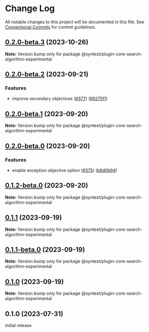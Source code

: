 # Change Log

All notable changes to this project will be documented in this file.
See [Conventional Commits](https://conventionalcommits.org) for commit guidelines.

## [0.2.0-beta.3](https://github.com/syntest-framework/syntest-core/compare/@syntest/plugin-core-search-algorithm-experimental@0.2.0-beta.2...@syntest/plugin-core-search-algorithm-experimental@0.2.0-beta.3) (2023-10-26)

**Note:** Version bump only for package @syntest/plugin-core-search-algorithm-experimental

## [0.2.0-beta.2](https://github.com/syntest-framework/syntest-core/compare/@syntest/plugin-core-search-algorithm-experimental@0.2.0-beta.1...@syntest/plugin-core-search-algorithm-experimental@0.2.0-beta.2) (2023-09-21)

### Features

- improve secondary objectives ([#377](https://github.com/syntest-framework/syntest-core/issues/377)) ([99275f1](https://github.com/syntest-framework/syntest-core/commit/99275f111abe675e10f5a04b271e61d8ff0b0789))

## [0.2.0-beta.1](https://github.com/syntest-framework/syntest-core/compare/@syntest/plugin-core-search-algorithm-experimental@0.2.0-beta.0...@syntest/plugin-core-search-algorithm-experimental@0.2.0-beta.1) (2023-09-20)

**Note:** Version bump only for package @syntest/plugin-core-search-algorithm-experimental

## [0.2.0-beta.0](https://github.com/syntest-framework/syntest-core/compare/@syntest/plugin-core-search-algorithm-experimental@0.1.2-beta.0...@syntest/plugin-core-search-algorithm-experimental@0.2.0-beta.0) (2023-09-20)

### Features

- enable exception objective option ([#375](https://github.com/syntest-framework/syntest-core/issues/375)) ([b6d0b94](https://github.com/syntest-framework/syntest-core/commit/b6d0b949b6eaa8dd89410f0e72b564d649d65e7b))

## [0.1.2-beta.0](https://github.com/syntest-framework/syntest-core/compare/@syntest/plugin-core-search-algorithm-experimental@0.1.1...@syntest/plugin-core-search-algorithm-experimental@0.1.2-beta.0) (2023-09-20)

**Note:** Version bump only for package @syntest/plugin-core-search-algorithm-experimental

## [0.1.1](https://github.com/syntest-framework/syntest-core/compare/@syntest/plugin-core-search-algorithm-experimental@0.1.1-beta.0...@syntest/plugin-core-search-algorithm-experimental@0.1.1) (2023-09-19)

**Note:** Version bump only for package @syntest/plugin-core-search-algorithm-experimental

## [0.1.1-beta.0](https://github.com/syntest-framework/syntest-core/compare/@syntest/plugin-core-search-algorithm-experimental@0.1.0-beta.20...@syntest/plugin-core-search-algorithm-experimental@0.1.1-beta.0) (2023-09-19)

**Note:** Version bump only for package @syntest/plugin-core-search-algorithm-experimental

## [0.1.0](https://github.com/syntest-framework/syntest-core/compare/@syntest/plugin-core-search-algorithm-experimental@0.1.0-beta.20...@syntest/plugin-core-search-algorithm-experimental@0.1.0) (2023-09-19)

**Note:** Version bump only for package @syntest/plugin-core-search-algorithm-experimental

## 0.1.0 (2023-07-31)

Initial release
